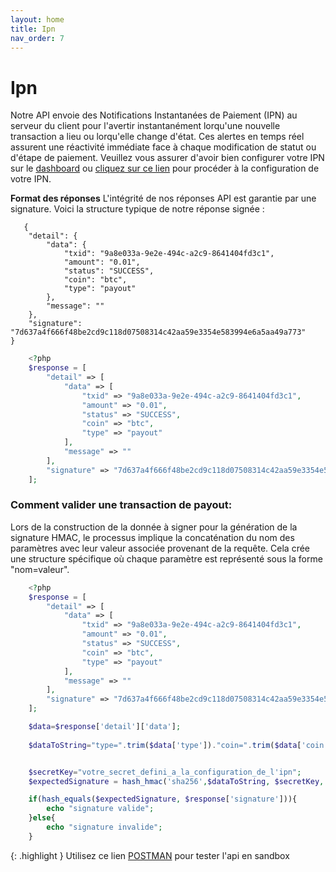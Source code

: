 ```yaml
---
layout: home
title: Ipn
nav_order: 7
---
```


# Ipn

Notre API envoie des Notifications Instantanées de Paiement (IPN) au serveur du client pour l'avertir instantanément lorqu'une nouvelle transaction a lieu ou lorqu'elle change d'état. Ces alertes en temps réel assurent une réactivité immédiate face à chaque modification de statut ou d'étape de paiement. Veuillez vous assurer d'avoir bien configurer votre IPN sur le [dashboard](https://pay.izichange.com/login) ou [cliquez sur ce lien](./ipn_config) pour procéder à la configuration de votre IPN. 

**Format des réponses**
L'intégrité de nos réponses API est garantie par une signature. Voici la structure typique de notre réponse signée :

```
   {
    "detail": {
        "data": {
            "txid": "9a8e033a-9e2e-494c-a2c9-8641404fd3c1",
            "amount": "0.01",
            "status": "SUCCESS",
            "coin": "btc",
            "type": "payout"
        },
        "message": ""
    },
    "signature": "7d637a4f666f48be2cd9c118d07508314c42aa59e3354e583994e6a5aa49a773"
}

```

```php
    <?php
    $response = [
        "detail" => [
            "data" => [
                "txid" => "9a8e033a-9e2e-494c-a2c9-8641404fd3c1",
                "amount" => "0.01",
                "status" => "SUCCESS",
                "coin" => "btc",
                "type" => "payout"
            ],
            "message" => ""
        ],
        "signature" => "7d637a4f666f48be2cd9c118d07508314c42aa59e3354e583994e6a5aa49a773"
    ];

```

### Comment valider une transaction de payout:
Lors de la construction de la donnée à signer pour la génération de la signature HMAC, le processus implique la concaténation du nom des paramètres avec leur valeur associée provenant de la requête. Cela crée une structure spécifique où chaque paramètre est représenté sous la forme "nom=valeur".

```php
    <?php
    $response = [
        "detail" => [
            "data" => [
                "txid" => "9a8e033a-9e2e-494c-a2c9-8641404fd3c1",
                "amount" => "0.01",
                "status" => "SUCCESS",
                "coin" => "btc",
                "type" => "payout"
            ],
            "message" => ""
        ],
        "signature" => "7d637a4f666f48be2cd9c118d07508314c42aa59e3354e583994e6a5aa49a773"
    ];

    $data=$response['detail']['data'];
    
    $dataToString="type=".trim($data['type'])."coin=".trim($data['coin'])."amount=".trim($data['amount'])."status".trim($data['status']);


    $secretKey="votre_secret_defini_a_la_configuration_de_l'ipn";
    $expectedSignature = hash_hmac('sha256',$dataToString, $secretKey, FALSE);

    if(hash_equals($expectedSignature, $response['signature'])){
        echo "signature valide";
    }else{
        echo "signature invalide";
    }

```

{: .highlight }
Utilisez ce lien [POSTMAN]('https://www.postman.com') pour tester l'api en sandbox
